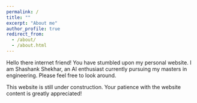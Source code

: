```yaml
---
permalink: /
title: ""
excerpt: "About me"
author_profile: true
redirect_from: 
  - /about/
  - /about.html
---
```


Hello there internet friend! You have stumbled upon my personal website. I am Shashank Shekhar, an AI enthusiast currently pursuing my masters in engineering. Please feel free to look around.

This website is still under construction. Your patience with the website content is greatly appreciated!